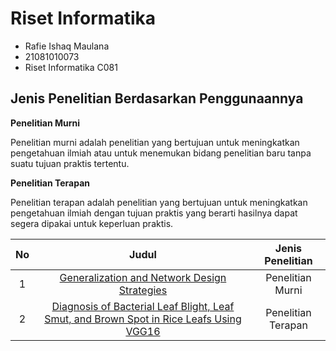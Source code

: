 # Riset Informatika

- Rafie Ishaq Maulana
- 21081010073
- Riset Informatika C081

## Jenis Penelitian Berdasarkan Penggunaannya

**Penelitian Murni**

Penelitian murni adalah penelitian yang bertujuan untuk meningkatkan pengetahuan ilmiah atau untuk menemukan bidang penelitian baru tanpa suatu tujuan praktis tertentu.

**Penelitian Terapan**

Penelitian terapan adalah penelitian yang bertujuan untuk meningkatkan pengetahuan ilmiah dengan tujuan praktis yang berarti hasilnya dapat segera dipakai untuk keperluan praktis.

|No   |Judul   |Jenis Penelitian   |
|:-:|:-:|:-:|
|1   |[Generalization and Network Design Strategies](https://yann.lecun.com/exdb/publis/pdf/lecun-89.pdf)  |Penelitian Murni   |
|2   |[Diagnosis of Bacterial Leaf Blight, Leaf Smut, and Brown Spot in Rice Leafs Using VGG16](https://pdf.sciencedirectassets.com/280203/1-s2.0-S1877050924X00058/1-s2.0-S1877050924006987/main.pdf?X-Amz-Security-Token=IQoJb3JpZ2luX2VjEB4aCXVzLWVhc3QtMSJHMEUCIQDGO6aTKyNdztG%2BCO9vBMXDL83ZMBoMo1Ge1OqPEBLg5gIgIztwSaZGEoGNkKcVL7pBDoLGaamAydvIjQu0vvHZljcqswUIdhAFGgwwNTkwMDM1NDY4NjUiDG6UjQGVsrNMOaHt%2FyqQBQpKz84M4BWGoUaPGuE95n6Hkfdq2ThVU8yPnmU78I%2FxzgvDq9%2BHGPbhjMnToNNnsgH1r4sz2EXHt1I8gc5EoSyXIQea7l3nFqohdhG8SwqjnH8LsZLTDN3b3foMe9fti3KH1zQJzijcrEm6Gh28F%2BkFerzEEgfLIYA2ra1EASmQ6CTCcZIFVKi0nG%2FlXhRR4kBDqzH5XWGqbv8bEjpeJEh5ivSgiH2DWoHWoPa17PZgpEOuh6B%2FTevob4bQOUKSMfx8VhO8W%2B59rzFF6QS0eS9Wxce1o%2BA7Vq6ZQtRVoI57SzTeQzIhqtDUfeWghSEU663l581jWZaQ5sg%2FVPE1SLcrpJM4ieHknjU7G1ZqPy%2Bk67Qu%2FEpiBbLqZI970iHZRDWCuHAD1HiN9Z7mRVeziq9lPUV0drQxNGvhqP1pG9ScQPxuyn%2FOqHJh3uFpkoJza7mPXdXB%2BKQ1Ko2f1B3WpmFkCoPhBmDau979FE6gYMxsgwXc0UJd7JNYkWWDVPHsSVfOmSEEfub0skrEuGzyE%2BYUvf4CwGn5fSlmPSyfZRHsBIMYrxkkIKa2knJcBOqKukPb3hsN93E2QRUys26iNT9WuZELOVBXBGU5MgETFBO6Fi4IDzn9kRQoOpFHfKNo5EiRHpqnAcONdzjWjlO%2BauxU7G3B9Mg7gsWNuZI3HphP%2F1PyuXOTE3Eou7tA%2F%2BNwJIRUGHXSkGZT7vVObYqtK3khsZaWc%2Fv%2FzGYsFQ3XDRqcvbGm%2FgTl64fn9YSCYc23qXAPZsWePaYaWGUCZ9rw93VIbINg4XIdPCzWr%2FZazredk8Bvo6rMPpbDreBkZ2vmmMicGqtkIKm3Aq%2BrCjqobAGXynUqv%2BQhEoi%2FIVTU%2FvSTMLWin7gGOrEBWIOMdKxFgWFgCgpirnSh%2B0JmfGMgttEpQagJHKL3rPctFKoWA0lw5TfFUw0IITGMe3J3aGr6pt2VBtZPS4LROYRWL%2FJ%2FwYdft0lxryORiSiJW6fwvCl87RNDWFaviz5iMfSyqKf%2Fi%2FGzOCIE9IFB58hfRjcxkIZwj1ZlpsQ7d5CtptKbze5egA6QQXFarX7Pay6t9p5ldsaduVZwB5qTCjnva1wxjUiBu71szz1IDsm6&X-Amz-Algorithm=AWS4-HMAC-SHA256&X-Amz-Date=20241010T135714Z&X-Amz-SignedHeaders=host&X-Amz-Expires=300&X-Amz-Credential=ASIAQ3PHCVTY7MZCLW66%2F20241010%2Fus-east-1%2Fs3%2Faws4_request&X-Amz-Signature=691e17da6258d5a07ead1ec23f470261a6cd20948ce525d148be3f0232f0ae4d&hash=10deaed69fa49fdc54ad625112403efcce95667cebd58f3c540228af3bcba8c3&host=68042c943591013ac2b2430a89b270f6af2c76d8dfd086a07176afe7c76c2c61&pii=S1877050924006987&tid=spdf-d58800eb-56eb-424c-8c7a-d6c86966bd26&sid=f570a5f1751a65454c193bc5f420fc3f8d45gxrqb&type=client&tsoh=d3d3LnNjaWVuY2VkaXJlY3QuY29t&ua=0f0a580754525005545b&rr=8d071e492f5e3e55&cc=id)  |Penelitian Terapan   |


